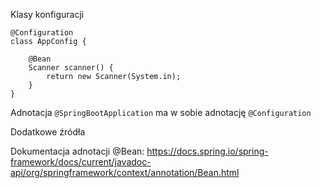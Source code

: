 Klasy konfiguracji

```
@Configuration
class AppConfig {
    
    @Bean
    Scanner scanner() {
        return new Scanner(System.in);
    }
}
```

Adnotacja `@SpringBootApplication`
ma w sobie adnotację `@Configuration`

Dodatkowe źródła

Dokumentacja adnotacji @Bean: https://docs.spring.io/spring-framework/docs/current/javadoc-api/org/springframework/context/annotation/Bean.html
